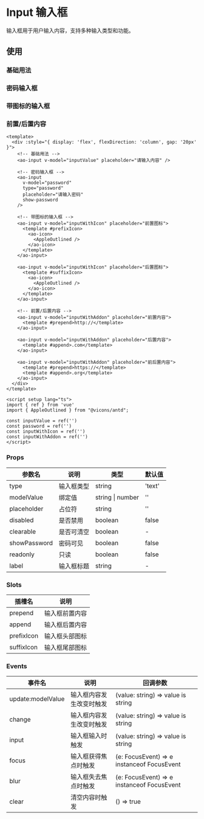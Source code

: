 # Input 输入框

输入框用于用户输入内容，支持多种输入类型和功能。

## 使用

### 基础用法

<script setup lang="ts">
import { ref } from 'vue'
import { AppleOutlined } from "@vicons/antd";

const inputValue = ref('')
const password = ref('')
const inputWithIcon = ref('')
const inputWithAddon = ref('')
</script>

<ao-input v-model="inputValue" placeholder="请输入内容" />

### 密码输入框

<ao-input v-model="password" type="password" placeholder="请输入密码" show-password/>

### 带图标的输入框

<div :style="{ display: 'flex', flexDirection: 'column', gap: '20px' }">
  <ao-input v-model="inputWithIcon" placeholder="前置图标">
    <template #prefixIcon>
      <ao-icon>
        <AppleOutlined />
      </ao-icon>
    </template>
  </ao-input>

  <ao-input v-model="inputWithIcon" placeholder="后置图标">
    <template #suffixIcon>
      <ao-icon>
        <AppleOutlined />
      </ao-icon>
    </template>
  </ao-input>
</div>

### 前置/后置内容

<div :style="{ display: 'flex', flexDirection: 'column', gap: '20px' }">
  <ao-input v-model="inputWithAddon" placeholder="前置内容">
    <template #prepend>http://</template>
  </ao-input>

  <ao-input v-model="inputWithAddon" placeholder="后置内容">
    <template #append>.com</template>
  </ao-input>

  <ao-input v-model="inputWithAddon" placeholder="前后置内容">
    <template #prepend>https://</template>
    <template #append>.org</template>
  </ao-input>
</div>

```vue
<template>
  <div :style="{ display: 'flex', flexDirection: 'column', gap: '20px' }">
    <!-- 基础用法 -->
    <ao-input v-model="inputValue" placeholder="请输入内容" />

    <!-- 密码输入框 -->
    <ao-input
      v-model="password"
      type="password"
      placeholder="请输入密码"
      show-password
    />

    <!-- 带图标的输入框 -->
    <ao-input v-model="inputWithIcon" placeholder="前置图标">
      <template #prefixIcon>
        <ao-icon>
          <AppleOutlined />
        </ao-icon>
      </template>
    </ao-input>

    <ao-input v-model="inputWithIcon" placeholder="后置图标">
      <template #suffixIcon>
        <ao-icon>
          <AppleOutlined />
        </ao-icon>
      </template>
    </ao-input>

    <!-- 前置/后置内容 -->
    <ao-input v-model="inputWithAddon" placeholder="前置内容">
      <template #prepend>http://</template>
    </ao-input>

    <ao-input v-model="inputWithAddon" placeholder="后置内容">
      <template #append>.com</template>
    </ao-input>

    <ao-input v-model="inputWithAddon" placeholder="前后置内容">
      <template #prepend>https://</template>
      <template #append>.org</template>
    </ao-input>
  </div>
</template>

<script setup lang="ts">
import { ref } from 'vue'
import { AppleOutlined } from "@vicons/antd";

const inputValue = ref('')
const password = ref('')
const inputWithIcon = ref('')
const inputWithAddon = ref('')
</script>
```

### Props

| 参数名 | 说明 | 类型 | 默认值 |
| --- | --- | --- | --- |
| type | 输入框类型 | string | 'text' |
| modelValue | 绑定值 | string \| number | '' |
| placeholder | 占位符 | string | '' |
| disabled | 是否禁用 | boolean | false |
| clearable | 是否可清空 | boolean | - |
| showPassword | 密码可见 | boolean | false |
| readonly | 只读 | boolean | false |
| label | 输入框标题 | string | - |

### Slots

| 插槽名 | 说明 |
| --- | --- |
| prepend | 输入框前置内容 |
| append | 输入框后置内容 |
| prefixIcon | 输入框头部图标 |
| suffixIcon | 输入框尾部图标 |

### Events

| 事件名 | 说明 | 回调参数 |
| --- | --- | --- |
| update:modelValue | 输入框内容发生改变时触发 | (value: string) => value is string |
| change | 输入框内容发生改变时触发 | (value: string) => value is string |
| input | 输入框输入时触发 | (value: string) => value is string |
| focus | 输入框获得焦点时触发 | (e: FocusEvent) => e instanceof FocusEvent |
| blur | 输入框失去焦点时触发 | (e: FocusEvent) => e instanceof FocusEvent |
| clear | 清空内容时触发 | () => true |